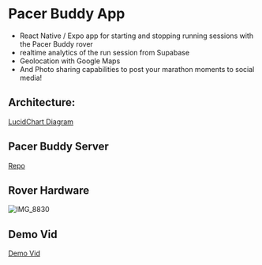 # Pacer Buddy App

- React Native / Expo app for starting and stopping running sessions with the Pacer Buddy rover
- realtime analytics of the run session from Supabase
- Geolocation with Google Maps
- And Photo sharing capabilities to post your marathon moments to social media!


## Architecture:

[LucidChart Diagram](https://lucid.app/lucidchart/76e528ee-952c-4684-9fdf-a60ea74e1a56/edit?view_items=frpKZd4.zPeV&invitationId=inv_2bf49015-730d-4159-b9a2-5710e72b95d7)

## Pacer Buddy Server

[Repo](https://github.com/adcockdalton/PacerBuddy-server)


## Rover Hardware
![IMG_8830](https://github.com/tyleryy/PacerBuddyApp/assets/66880934/0900bfd6-6537-4969-bffd-df1023df8647)



## Demo Vid

[Demo Vid](https://youtu.be/0elPFSeF_fs)

